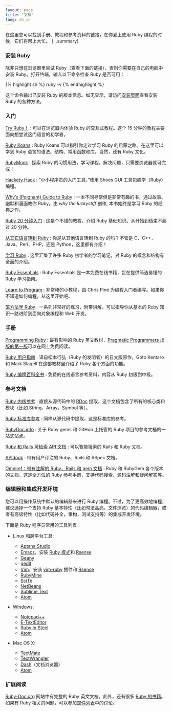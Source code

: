 ```yaml
---
layout: page
title: "文档"
lang: zh_cn
---
```


在这里您可以找到手册、教程和参考资料的链接，在你爱上使用 Ruby 编程的时候，它们将帮上大忙。
{: .summary}

### 安装 Ruby

除非只想在浏览器里尝试 Ruby（查看下面的链接），否则你需要在自己的电脑中安装 Ruby。打开终端，输入以下命令检查 Ruby 是否可用：

{% highlight sh %}
ruby -v
{% endhighlight %}

这个命令输出已安装 Ruby 的版本信息。如无显示，请访问[安装页面](installation/)查看安装 Ruby 的各种方法。

### 入门

[Try Ruby！][1]
: 可以在浏览器内体验 Ruby 的交互式教程。这个 15 分钟的教程主要面向想尝试这门语言的初学者。

[Ruby Koans][2]
: Ruby Koans 可以指引你走过学习 Ruby 的启蒙之路。在这里可以学到 Ruby 语言的语法、结构、常用函数和库。当然，还有 Ruby 文化。

[RubyMonk][3]
: 探索 Ruby 的习惯用法，学习课程，解决问题，只需要浏览器就可完成！

[Hackety Hack][4]
: “小小程序员的入门工具。”使用 Shoes GUI 工具包趣学（Ruby）编程。

[Why’s (Poignant) Guide to Ruby][5]
: 一本不同寻常但是非常有趣的书，通过故事、幽默和漫画教你 Ruby。由 *why the luckystiff* 创作, 本书始终是学习 Ruby 的经典之作。

[Ruby 20 分钟入门](/zh_cn/documentation/quickstart/)
: 这是个不错的教程，介绍 Ruby 基础知识。从开始到结束不超过 20 分钟。


[从其它语言转到 Ruby](/zh_cn/documentation/ruby-from-other-languages/)
: 你是从其他语言转到 Ruby 的吗？不管是 C、C++、Java、Perl、PHP，还是 Python，这里都有介绍！

[学习 Ruby][6]
: 这里汇集了许多 Ruby 初学者的学习笔记，对 Ruby 的概念和结构有全面的介绍。

[Ruby Essentials][7]
: Ruby Essentials 是一本免费在线书籍，旨在提供简洁易懂的 Ruby 学习指南。

[Learn to Program][8]
: 非常棒的小教程，由 Chris Pine 为编程入门者编写。如果你不知道如何编程，从这里开始吧。

[笨方法学 Ruby][38]
: 一系列非常好的练习，附带讲解，可以指导你从基本的 Ruby 知识一路进阶到面向对象编程和 Web 开发。

### 手册

[Programming Ruby][9]
: 最有影响的 Ruby 英文教材，[Pragmatic Programmers 出版的第一版][10]可以在网上免费阅读。

[Ruby 用户指南][11]
: 译自松本行弘（Ruby 的发明者）的日文版原作，Goto Kentaro 和 Mark Slagell 在这部教材里介绍了 Ruby 各个方面的功能。

[Ruby 编程百科全书][12]
: 免费的在线语言参考资料，内容从 Ruby 初级到中级。

### 参考文档

[Ruby 内核参考][13]
: 直接从源代码中的 [RDoc][14] 提取，这个文档包含了所有的核心类和模块（比如 String，Array，Symbol 等）。

[Ruby 标准库参考][15]
: 同样从源代码中提取，这是标准库的参考。

[RubyDoc.info][16]
:  关于 Ruby gems 和 GitHub 上托管的 Ruby 项目的参考文档的一站式站点。

[Ruby 和 Rails 可检索 API 文档][17]
: 可以智能搜索的 Rails 和 Ruby 文档。

[APIdock][18]
: 带有用户评注的 Ruby、Rails 和 RSpec 文档。

[Omniref：带有注解的 Ruby、Rails 和 gem 文档][40]
: Ruby 和 RubyGem 各个版本的文档。这是全方位的 Ruby 参考手册，支持代码搜索、源码注解和疑问解答等。


### 编辑器和集成开发环境

您可以用操作系统中默认的编辑器来进行 Ruby 编程。不过，为了更高效地编程，建议选择一个支持 Ruby 基本特性（比如句法高亮，文件浏览）的代码编辑器，或者有高级特性（比如代码补全，重构，测试支持等）的集成开发环境。

下面是 Ruby 程序员常用的工具列表：

* Linux 和跨平台工具:
  * [Aptana Studio][19]
  * [Emacs][20]，安装 [Ruby 模式][21]和 [Rsense][22]
  * [Geany][23]
  * [gedit][24]
  * [Vim][25]，安装 [vim-ruby][26] 插件和 [Rsense][22]
  * [RubyMine][27]
  * [SciTe][28]
  * [NetBeans][36]
  * [Sublime Text][37]
  * [Atom][atom]

* Windows:
  * [Notepad++][29]
  * [E-TextEditor][30]
  * [Ruby In Steel][31]
  * [Atom][atom]

* Mac OS X:
  * [TextMate][32]
  * [TextWrangler][33]
  * [Dash][39]（文档浏览器）
  * [Atom][atom]

### 扩展阅读

[Ruby-Doc.org][34] 网站中有完整的 Ruby 英文文档。此外，还有很多 [Ruby 的书籍][35]。如果有 Ruby 相关的问题，可以参加[邮件列表](/zh_cn/community/mailing-lists/)中的讨论。



[1]: https://ruby.github.io/TryRuby/
[2]: http://rubykoans.com/
[3]: http://rubymonk.com/
[4]: http://www.hackety.com/
[5]: http://mislav.uniqpath.com/poignant-guide/
[6]: http://rubylearning.com/
[7]: http://www.techotopia.com/index.php/Ruby_Essentials
[8]: http://pine.fm/LearnToProgram/
[9]: http://www.ruby-doc.org/docs/ProgrammingRuby/
[10]: http://pragmaticprogrammer.com/titles/ruby/index.html
[11]: http://www.rubyist.net/~slagell/ruby/
[12]: http://en.wikibooks.org/wiki/Ruby_programming_language
[13]: http://www.ruby-doc.org/core
[14]: http://docs.seattlerb.org/rdoc/
[15]: http://www.ruby-doc.org/stdlib
[16]: http://www.rubydoc.info/
[17]: http://rubydocs.org/
[18]: http://apidock.com/
[19]: http://www.aptana.com/
[20]: http://www.gnu.org/software/emacs/
[21]: http://www.emacswiki.org/emacs/RubyMode
[22]: http://rsense.github.io/
[23]: http://www.geany.org/
[24]: http://projects.gnome.org/gedit/screenshots.html
[25]: http://www.vim.org/
[26]: https://github.com/vim-ruby/vim-ruby
[27]: http://www.jetbrains.com/ruby/
[28]: http://www.scintilla.org/SciTE.html
[29]: http://notepad-plus-plus.org/
[30]: http://www.e-texteditor.com/
[31]: http://www.sapphiresteel.com/
[32]: http://macromates.com/
[33]: http://www.barebones.com/products/textwrangler/
[34]: http://ruby-doc.org
[35]: http://www.ruby-doc.org/bookstore
[36]: https://netbeans.org/
[37]: http://www.sublimetext.com/
[38]: http://ruby.learncodethehardway.org/
[39]: http://kapeli.com/dash
[40]: https://www.omniref.com
[atom]: https://atom.io/

